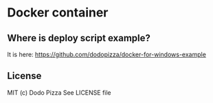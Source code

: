# Docker container
## Where is deploy script example?
It is here:
https://github.com/dodopizza/docker-for-windows-example

## License
MIT (c) Dodo Pizza
See LICENSE file
